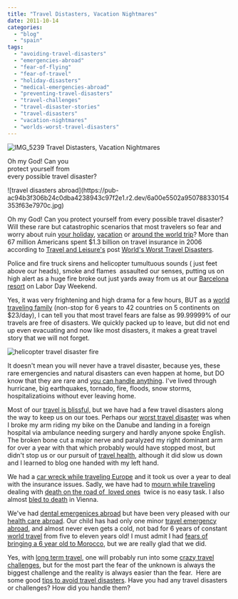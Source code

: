 ```yaml
---
title: "Travel Distasters, Vacation Nightmares"
date: 2011-10-14
categories: 
  - "blog"
  - "spain"
tags: 
  - "avoiding-travel-disasters"
  - "emergencies-abroad"
  - "fear-of-flying"
  - "fear-of-travel"
  - "holiday-disasters"
  - "medical-emergencies-abroad"
  - "preventing-travel-disasters"
  - "travel-challenges"
  - "travel-disaster-stories"
  - "travel-disasters"
  - "vacation-nightmares"
  - "worlds-worst-travel-disasters"
---
```


![IMG_5239](https://pub-ac94b3f306b24c0dba4238943c97f2e1.r2.dev/6a00e5502a950788330153916c1303970b.jpg) Travel Distasters, Vacation Nightmares  
  
Oh my God! Can you  
protect yourself from  
every possible travel disaster?  

<!--more--> ![travel disasters abroad](https://pub-ac94b3f306b24c0dba4238943c97f2e1.r2.dev/6a00e5502a950788330154353f63e7970c.jpg)  
  
  
Oh my God! Can you protect yourself from every possible travel disaster? Will these rare but catastrophic scenarios that most travelers so fear and worry about ruin [your holiday](https://pub-ac94b3f306b24c0dba4238943c97f2e1.r2.dev/2010/05/rock-of-gibraltar-family-holiday-trip-guide-family-trave-tips-information-from-costa-del-sol-spain.html "your holiday"), [vacation](https://pub-ac94b3f306b24c0dba4238943c97f2e1.r2.dev/2010/07/darling-dordogne-vacation-holiday-for-families-in-france.html "vacation dordogne") or [around the world trip](https://pub-ac94b3f306b24c0dba4238943c97f2e1.r2.dev/2010/09/8-reasons-for-a-family-world-trip-international-vacations-holidays-abroad-longterm-travel-rtw.html "around the world trip")? More than 67 million Americans spent $1.3 billion on travel insurance in 2006 according to [Travel and Leisure's](http://www.travelandleisure.com/ "travel and leisure") post [World's Worst Travel Disasters](http://www.travelandleisure.com/articles/the-worlds-worst-travel-disasters "world's worst travel disasters").  
  
Police and fire truck sirens and helicopter tumultuous sounds ( just feet above our heads), smoke and flames  assaulted our senses, putting us on high alert as a huge fire broke out just yards away from us at our [Barcelona resort](https://pub-ac94b3f306b24c0dba4238943c97f2e1.r2.dev/2011/06/barcelona-arrival-police-omg.html "barcelona resort") on Labor Day Weekend.  
  
Yes, it was very frightening and high drama for a few hours, BUT as a [world traveling family](https://pub-ac94b3f306b24c0dba4238943c97f2e1.r2.dev/2011/07/what-our-nomadic-travel-lifestyle-looks-like-family-fun.html "world family traveling ") (non-stop for 6 years to 42 countries on 5 continents on $23/day), I can tell you that most travel fears are false as 99.99999% of our travels are free of disasters. We quickly packed up to leave, but did not end up even evacuating and now like most disasters, it makes a great travel story that we will not forget.  
  
![helicopter travel disaster fire](https://pub-ac94b3f306b24c0dba4238943c97f2e1.r2.dev/6a00e5502a95078833014e8b5fd778970d.jpg)  
  
  
  
It doesn't mean you will never have a travel disaster, because yes, these rare emergencies and natural disasters can even happen at home, but DO know that they are rare and [you can handle anything](http://news.travel.aol.com/2011/04/06/honeymoon-couple-survives-six-natural-disasters/ "you can handle any thing"). I've lived through hurricane, big earthquakes, tornado, fire, floods, snow storms, hospitalizatioins without ever leaving home.  
  
Most of our [travel is blissful,](https://pub-ac94b3f306b24c0dba4238943c97f2e1.r2.dev/2010/11/bora-bora-on-a-cheap-budget-travel-tahiti-moorea-and-french-polynesia.html "travel is blissful") but we have had a few travel disasters along the way to keep us on our toes. Perhaps our [worst travel disaster](https://pub-ac94b3f306b24c0dba4238943c97f2e1.r2.dev/2009/09/-a-travelers-tragic-tale-handling-travel-disasters-medical-emergency-.html "worst travel disaster") was when I broke my arm riding my bike on the Danube and landing in a foreign hospital via ambulance needing surgery and hardly anyone spoke English. The broken bone cut a major nerve and paralyzed my right dominant arm for over a year with that which probably would have stopped most, but didn't stop us or our pursuit of [travel health](https://pub-ac94b3f306b24c0dba4238943c97f2e1.r2.dev/2011/09/travel-health-secrets-for-long-term-digital-nomads.html "travel health"), although it did slow us down and I learned to blog one handed with my left hand.  
  
We had a [car wreck while traveling Europe](https://pub-ac94b3f306b24c0dba4238943c97f2e1.r2.dev/2010/06/car-wreck-in-france-dealing-with-disaster-road-trip-nightmare-car-accident-abroad-insurance-problems.html "car wreck while traveling europe") and it took us over a year to deal with the insurance issues. Sadly, we have had to [mourn while traveling](https://pub-ac94b3f306b24c0dba4238943c97f2e1.r2.dev/2010/12/mourning-while-traveling-tribute-to-al-grief-and-travel-deathdying-at-a-distance.html "mourn while traveling") dealing with [death on the road of  loved ones](https://pub-ac94b3f306b24c0dba4238943c97f2e1.r2.dev/2010/06/good-bye-dad-grandpa-family-death-afar-while-traveling-abroad.html "dealing with death on the road")  twice is no easy task. I also almost [bled to death](https://pub-ac94b3f306b24c0dba4238943c97f2e1.r2.dev/2007/11/bloody-monday-i.html "bled to death") in Vienna.  
  
We've had [dental emergenices abroad](https://pub-ac94b3f306b24c0dba4238943c97f2e1.r2.dev/2008/05/dentists-travel.html "dental emergencies abroad") but have been very pleased with our [health care abroad](https://pub-ac94b3f306b24c0dba4238943c97f2e1.r2.dev/2007/03/doctors-and-den.html "health care abroad"). Our child has had only one minor [travel emergency abroad](https://pub-ac94b3f306b24c0dba4238943c97f2e1.r2.dev/2007/03/black-eyed-pea.html "travel emergency abroad"), and almost never even gets a cold, not bad for 6 years of constant [world travel](https://pub-ac94b3f306b24c0dba4238943c97f2e1.r2.dev/2010/04/around-the-world-family-travel-soultravelers3-digital-nomad-global-international-family-travel.html "world travel") from five to eleven years old! I must admit I had [fears of bringing a 6 year old to Morocco](https://pub-ac94b3f306b24c0dba4238943c97f2e1.r2.dev/2007/04/monkeys-taxi-te.html "fears of bringing a 6 year old to morocco"), but we are really glad that we did.  
  
Yes, with [long term travel,](https://pub-ac94b3f306b24c0dba4238943c97f2e1.r2.dev/2008/06/how-to-do-exten.html "long term travel") one will probably run into some [crazy travel challenges](https://pub-ac94b3f306b24c0dba4238943c97f2e1.r2.dev/2008/08/crazy-travel-ch.html "crazy travel challenges"), but for the most part the fear of the unknown is always the biggest challenge and the reality is always easier than the fear.  Here are some good [tips to avoid travel disasters](http://www.bootsnall.com/articles/11-05/7-common-travel-disasters-how-to-avoid-them-and-what-to-do-if-one-happens-to-you.html "tips to avoid travel disasters"). Have you had any travel disasters or challenges? How did you handle them?
